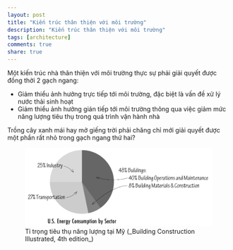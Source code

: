```yaml
---
layout: post
title: "Kiến trúc thân thiện với môi trường"
description: "Kiến trúc thân thiện với môi trường"
tags: [architecture]
comments: true
share: true
---
```


Một kiến trúc nhà thân thiện với môi trường thực sự phải giải quyết được đồng thời 2 gạch ngang:

- Giảm thiểu ảnh hưởng trực tiếp tới môi trường, đặc biệt là vấn đề xử lý nước thải sinh hoạt
- Giảm thiểu ảnh hưởng gián tiếp tới môi trường thông qua việc giảm mức năng lượng tiêu thụ trong quá trình vận hành nhà


Trồng cây xanh mái hay mở giếng trời phải chăng chỉ mới giải quyết được một phần rất nhỏ trong gạch ngang thứ hai?


<figure><img src="/images/enegyconsum.png" />
<figcaption>Tỉ trọng tiêu thụ năng lượng tại Mỹ (_Building Construction Illustrated, 4th edition_)</figcaption>
</figure>
